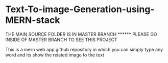 # Text-To-image-Generation-using-MERN-stack

THE MAIN SOURCE FOLDER IS IN MASTER BRANCH ******   PLEASE GO INSIDE OF MASTER BRANCH TO SEE THIS PROJECT

This is a mern web app github repository in which you can simply type any word and its show the related image to the text
